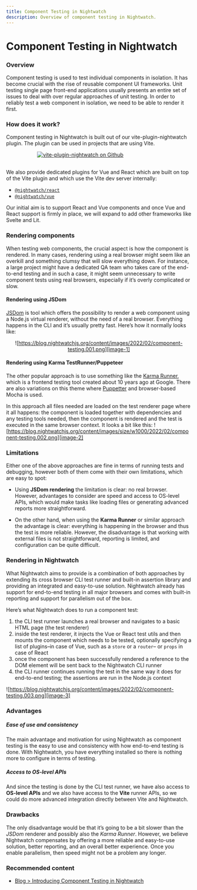 ```yaml
---
title: Component Testing in Nightwatch
description: Overview of component testing in Nightwatch.
---
```


<div class="page-header"><h1>Component Testing in Nightwatch</h1></div>

### Overview
Component testing is used to test individual components in isolation. It has become crucial with the rise of reusable component UI frameworks. Unit testing single page front-end applications usually presents an entire set of issues to deal with over regular approaches of unit testing. In order to reliably test a web component in isolation, we need to be able to render it first.

### How does it work?
Component testing in Nightwatch is built out of our vite-plugin-nightwatch plugin. The plugin can be used in projects that are using Vite. 

<div style="text-align: center; max-width: 80%; margin-bottom: 30px">
<a href="https://github.com/nightwatchjs/vite-plugin-nightwatch"><img class="github-embed" src="https://opengraph.githubassets.com/b9f11016590a96e4846d047aa81077a62d81c8d38ed769e4ff4ca6638f8e13e4/nightwatchjs/vite-plugin-nightwatch" alt="vite-plugin-nightwatch on Github" /></a>
</div>

We also provide dedicated plugins for Vue and React which are built on top of the Vite plugin and which use the Vite dev server internally: 

- [`@nightwatch/react`][1] 
- [`@nightwatch/vue`][2]

Our initial aim is to support React and Vue components and once Vue and React support is firmly in place, we will expand to add other frameworks like Svelte and Lit. 

### Rendering components
When testing web components, the crucial aspect is how the component is rendered. In many cases, rendering using a real browser might seem like an overkill and something clumsy that will slow everything down. For instance, a large project might have a dedicated QA team who takes care of the end-to-end testing and in such a case, it might seem unnecessary to write component tests using real browsers, especially if it’s overly complicated or slow.

#### Rendering using JSDom

[JSDom][3] is tool which offers the possibility to render a web component using a Node.js virtual renderer, without the need of a real browser. Everything happens in the CLI and it’s usually pretty fast. Here’s how it normally looks like:
<div style="text-align: center">

![https://blog.nightwatchjs.org/content/images/2022/02/component-testing.001.png][image-1]

</div>

#### Rendering using Karma TestRunner/Puppeteer
The other popular approach is to use something like the [Karma Runner][4], which is a frontend testing tool created about 10 years ago at Google. There are also variations on this theme where [Puppetter][5] and browser-based Mocha is used.

In this approach all files needed are loaded on the test renderer page where it all happens: the component is loaded together with dependencies and any testing tools needed, then the component is rendered and the test is executed in the same browser context. It looks a bit like this:
![https://blog.nightwatchjs.org/content/images/size/w1000/2022/02/component-testing.002.png][image-2]

### Limitations

Either one of the above approaches are fine in terms of running tests and debugging, however both of them come with their own limitations, which are easy to spot:

- Using **JSDom rendering** the limitation is clear: no real browser. However, advantages to consider are speed and access to OS-level APIs, which would make tasks like loading files or generating advanced reports more straightforward.

- On the other hand, when using the **Karma Runner** or similar approach the advantage is clear: everything is happening in the browser and thus the test is more reliable. However, the disadvantage is that working with external files is not straightforward, reporting is limited, and configuration can be quite difficult.

### Rendering in Nightwatch

What Nightwatch aims to provide is a combination of both approaches by extending its cross browser CLI test runner and built-in assertion library and providing an integrated and easy-to-use solution. Nightwatch already has support for end-to-end testing in all major browsers and comes with built-in reporting and support for parallelism out of the box.

Here’s what Nightwatch does to run a component test:

1. the CLI test runner launches a real browser and navigates to a basic HTML page (the test renderer)
2. inside the test renderer, it injects the Vue or React test utils and then mounts the component which needs to be tested, optionally specifying a list of plugins–in case of Vue, such as a `store` or a `router`– or `props` in case of React
3. once the component has been successfully rendered a reference to the DOM element will be sent back to the Nightwatch CLI runner
4. the CLI runner continues running the test in the same way it does for end-to-end testing; the assertions are run in the Node.js context

![https://blog.nightwatchjs.org/content/images/2022/02/component-testing.003.png][image-3]

### Advantages

##### Ease of use and consistency
The main advantage and motivation for using Nightwatch as component testing is the easy to use and consistency with how end-to-end testing is done. With Nightwatch, you have everything installed so there is nothing more to configure in terms of testing.

##### Access to OS-level APIs
And since the testing is done by the CLI test runner, we have also access to **OS-level APIs** and we also have access to the **Vite** runner APIs, so we could do more advanced integration directly between Vite and Nightwatch.

### Drawbacks
The only disadvantage would be that it’s going to be a bit slower than the *JSDom* renderer and possibly also the *Karma Runner*. However, we believe Nightwatch compensates by offering a more reliable and easy-to-use solution, better reporting, and an overall better experience. Once you enable parallelism, then speed might not be a problem any longer.

### Recommended content
- [Blog \> Introducing Component Testing in Nightwatch][6]

[1]:    /guide/component-testing/testing-react-components.html
[2]:    /guide/component-testing/testing-vue-components.html
[3]:    https://github.com/jsdom/jsdom
[4]:    https://karma-runner.github.io/latest/index.html
[5]:    https://pptr.dev/
[6]:    https://nightwatchjs.org/blog/introducing-component-testing-in-nightwatch/

[image-1]:  https://blog.nightwatchjs.org/content/images/2022/02/component-testing.001.png
[image-2]:  https://blog.nightwatchjs.org/content/images/size/w1000/2022/02/component-testing.002.png
[image-3]:  https://blog.nightwatchjs.org/content/images/2022/02/component-testing.003.png

